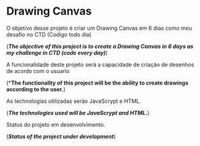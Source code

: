 # Drawing Canvas #

O objetivo desse projeto é criar um Drawing Canvas em 6 dias como meu desafio no CTD (Codigo todo dia) 

(***The objective of this project is to create a Drawing Canvas in 6 days as my challenge in CTD (code every day)***)


A funcionalidade deste projeto será a capacidade de criação de desenhos de acordo com o usuario 

(***The functionality of this project will be the ability to create drawings according to the user.**)

As technologias utilizadas serão JavaScrypt e HTML.

(***The technologies used will be JavaScrypt and HTML.***)


Status do projeto em desenvolvimento.

(***Status of the project under development***)

